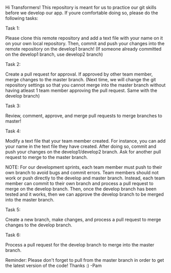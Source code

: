 Hi Transformers! This repository is meant for us to practice our git skills before we develop our app. If youre comfortable doing so, please do the following tasks:

Task 1:

Please clone this remote repository and add a text file with your name on it on your own local repository. Then, commit and push your changes into the remote repository on the develop1 branch! (If someone already committed on the develop1 branch, use develop2 branch)

Task 2:

Create a pull request for approval. If approved by other team member, merge changes to the master branch. (Next time, we will change the git repository settings so that you cannot merge into the master branch without having atleast 1 team member approving the pull request. Same with the develop branch)

Task 3: 

Review, comment, approve, and merge pull requests to merge branches to master!

Task 4: 

Modify a text file that your team member created. For instance, you can add your name in the text file they have created. After doing so, commit and push your changes on the develop1/develop2 branch. Ask for another pull request to merge to the master branch.


NOTE: For our development sprints, each team member must push to their own branch to avoid bugs and commit errors. Team members should not work or push directly to the develop and master branch. Instead, each team member can commit to their own branch and process a pull request to merge on the develop branch. Then, once the develop branch has been tested and it works, then we can approve the develop branch to be merged into the master branch.


Task 5: 

Create a new branch, make changes, and process a pull request to merge changes to the develop branch.

Task 6:

Process a pull request for the develop branch to merge into the master branch.

Reminder: Please don't forget to pull from the master branch in order to get the latest version of the code! Thanks :)
-Pam
